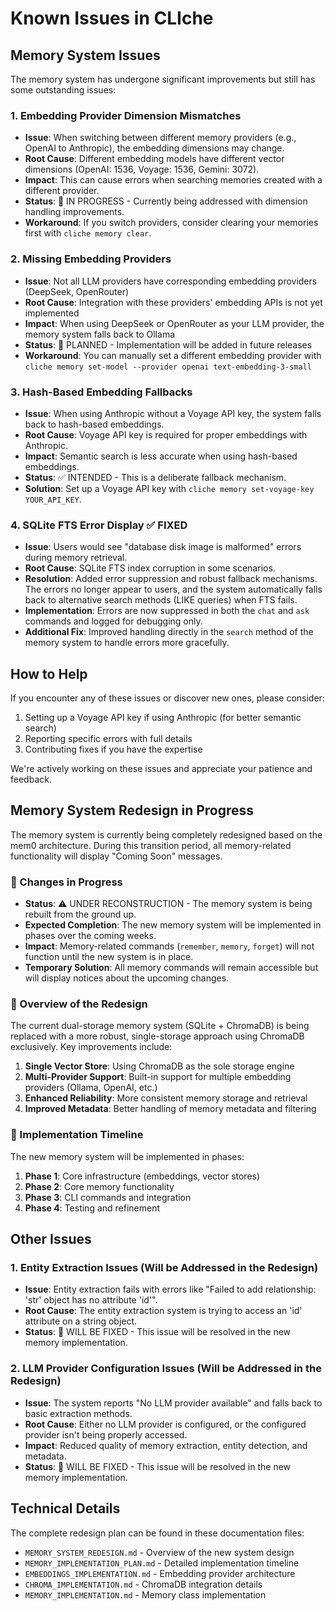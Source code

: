 # Known Issues in CLIche

## Memory System Issues

The memory system has undergone significant improvements but still has some outstanding issues:

### 1. Embedding Provider Dimension Mismatches
- **Issue**: When switching between different memory providers (e.g., OpenAI to Anthropic), the embedding dimensions may change.
- **Root Cause**: Different embedding models have different vector dimensions (OpenAI: 1536, Voyage: 1536, Gemini: 3072).
- **Impact**: This can cause errors when searching memories created with a different provider.
- **Status**: 🔄 IN PROGRESS - Currently being addressed with dimension handling improvements.
- **Workaround**: If you switch providers, consider clearing your memories first with `cliche memory clear`.

### 2. Missing Embedding Providers
- **Issue**: Not all LLM providers have corresponding embedding providers (DeepSeek, OpenRouter)
- **Root Cause**: Integration with these providers' embedding APIs is not yet implemented
- **Impact**: When using DeepSeek or OpenRouter as your LLM provider, the memory system falls back to Ollama
- **Status**: 📝 PLANNED - Implementation will be added in future releases
- **Workaround**: You can manually set a different embedding provider with `cliche memory set-model --provider openai text-embedding-3-small`

### 3. Hash-Based Embedding Fallbacks
- **Issue**: When using Anthropic without a Voyage API key, the system falls back to hash-based embeddings.
- **Root Cause**: Voyage API key is required for proper embeddings with Anthropic.
- **Impact**: Semantic search is less accurate when using hash-based embeddings.
- **Status**: ✅ INTENDED - This is a deliberate fallback mechanism.
- **Solution**: Set up a Voyage API key with `cliche memory set-voyage-key YOUR_API_KEY`.

### 4. SQLite FTS Error Display ✅ FIXED
- **Issue**: Users would see "database disk image is malformed" errors during memory retrieval.
- **Root Cause**: SQLite FTS index corruption in some scenarios.
- **Resolution**: Added error suppression and robust fallback mechanisms. The errors no longer appear to users, and the system automatically falls back to alternative search methods (LIKE queries) when FTS fails.
- **Implementation**: Errors are now suppressed in both the `chat` and `ask` commands and logged for debugging only.
- **Additional Fix**: Improved handling directly in the `search` method of the memory system to handle errors more gracefully.

## How to Help

If you encounter any of these issues or discover new ones, please consider:

1. Setting up a Voyage API key if using Anthropic (for better semantic search)
2. Reporting specific errors with full details
3. Contributing fixes if you have the expertise

We're actively working on these issues and appreciate your patience and feedback.

## Memory System Redesign in Progress

The memory system is currently being completely redesigned based on the mem0 architecture. During this transition period, all memory-related functionality will display "Coming Soon" messages.

### 🔄 Changes in Progress

- **Status**: ⚠️ UNDER RECONSTRUCTION - The memory system is being rebuilt from the ground up.
- **Expected Completion**: The new memory system will be implemented in phases over the coming weeks.
- **Impact**: Memory-related commands (`remember`, `memory`, `forget`) will not function until the new system is in place.
- **Temporary Solution**: All memory commands will remain accessible but will display notices about the upcoming changes.

### 📝 Overview of the Redesign

The current dual-storage memory system (SQLite + ChromaDB) is being replaced with a more robust, single-storage approach using ChromaDB exclusively. Key improvements include:

1. **Single Vector Store**: Using ChromaDB as the sole storage engine
2. **Multi-Provider Support**: Built-in support for multiple embedding providers (Ollama, OpenAI, etc.)
3. **Enhanced Reliability**: More consistent memory storage and retrieval
4. **Improved Metadata**: Better handling of memory metadata and filtering

### 📅 Implementation Timeline

The new memory system will be implemented in phases:

1. **Phase 1**: Core infrastructure (embeddings, vector stores)
2. **Phase 2**: Core memory functionality
3. **Phase 3**: CLI commands and integration
4. **Phase 4**: Testing and refinement

## Other Issues

### 1. Entity Extraction Issues (Will be Addressed in the Redesign)
- **Issue**: Entity extraction fails with errors like "Failed to add relationship: 'str' object has no attribute 'id'".
- **Root Cause**: The entity extraction system is trying to access an 'id' attribute on a string object.
- **Status**: 🔄 WILL BE FIXED - This issue will be resolved in the new memory implementation.

### 2. LLM Provider Configuration Issues (Will be Addressed in the Redesign)
- **Issue**: The system reports "No LLM provider available" and falls back to basic extraction methods.
- **Root Cause**: Either no LLM provider is configured, or the configured provider isn't being properly accessed.
- **Impact**: Reduced quality of memory extraction, entity detection, and metadata.
- **Status**: 🔄 WILL BE FIXED - This issue will be resolved in the new memory implementation.

## Technical Details

The complete redesign plan can be found in these documentation files:

- `MEMORY_SYSTEM_REDESIGN.md` - Overview of the new system design
- `MEMORY_IMPLEMENTATION_PLAN.md` - Detailed implementation timeline
- `EMBEDDINGS_IMPLEMENTATION.md` - Embedding provider architecture
- `CHROMA_IMPLEMENTATION.md` - ChromaDB integration details
- `MEMORY_IMPLEMENTATION.md` - Memory class implementation 